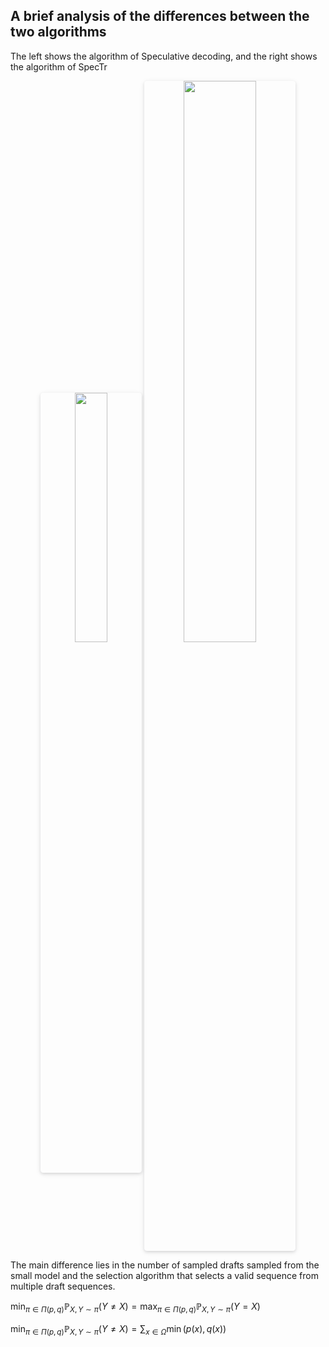 ## A brief analysis of the differences between the two algorithms

The left shows the algorithm of Speculative decoding, and the right shows the algorithm of SpecTr

 <center>
    <img style="border-radius: 0.3125em;
    box-shadow: 0 2px 4px 0 rgba(34,36,38,.12),0 2px 10px 0 rgba(34,36,38,.08);" 
    src="https://github.com/user-attachments/assets/02274570-3e21-4d70-af89-376bd331dc9c" width = "32%" alt=""/>
    <img style="border-radius: 0.3125em;
    box-shadow: 0 2px 4px 0 rgba(34,36,38,.12),0 2px 10px 0 rgba(34,36,38,.08);" 
    src="https://github.com/user-attachments/assets/80807457-6e11-42a9-bedb-6315b71c96bb" width = "48%" alt=""/>
    <br>
    
</center>

The main difference lies in the number of sampled drafts sampled from the small model and the selection algorithm that selects a valid sequence from multiple draft sequences.



 $\min_{\pi \in \Pi(p,q)} \mathbb{P}_{X,Y \sim \pi}(Y \neq X) = \max_{\pi \in \Pi(p,q)} \mathbb{P}_{X,Y \sim \pi}(Y = X)$   

 $\min_{\pi \in \Pi(p,q)} \mathbb{P}_{X,Y \sim \pi}(Y \neq X) = \sum_{x \in \Omega} \min(p(x), q(x))$

 
 

